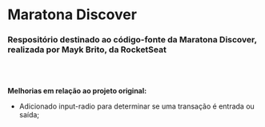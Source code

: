 # Maratona Discover

### Respositório destinado ao código-fonte da Maratona Discover, realizada por Mayk Brito, da RocketSeat

<br>
<br>

**Melhorias em relação ao projeto original:**
- Adicionado input-radio para determinar se uma transação é entrada ou saída;

